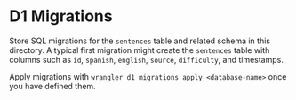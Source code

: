 # D1 Migrations

Store SQL migrations for the `sentences` table and related schema in this directory. A typical first migration might create the `sentences` table with columns such as `id`, `spanish`, `english`, `source`, `difficulty`, and timestamps.

Apply migrations with `wrangler d1 migrations apply <database-name>` once you have defined them.
